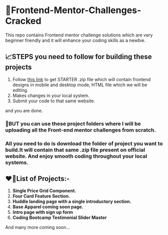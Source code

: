 # 📑Frontend-Mentor-Challenges-Cracked
This repo contains Frontend mentor challenge solutions which are very beginner friendly and it will enhance your coding skills as a newbie.

## 📈STEPS you need to follow for building these projects

1. Follow <a href="https://www.frontendmentor.io/challenges">this link</a> to get STARTER .zip file which will contain frontend designs in mobile and desktop mode, HTML file which we will be editing.
2. Makes changes in your local system.
3. Submit your code to that same website.

and you are done.

### 📌BUT you can use these project folders where I will be uploading all the Front-end mentor challenges from scratch.
### All you need to do is download the folder of project you want to build.It will contain that same .zip file present on official website. And enjoy smooth coding throughout your local systems.

## ❤🎉List of Projects:-
1. <b>Single Price Grid Component.</b>
2. <b>Four Card Feature Section.</b>
3. <b>Huddle landing page with a single introductory section.</b>
4. <b>Base Apparel coming soon page.</b>
5. <b>Intro page with sign up form</b>
6. <b>Coding Bootcamp Testimonial Slider Master</b>

And many more coming soon...

